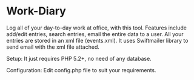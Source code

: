 # Work-Diary

Log all of your day-to-day work at office, with this tool.
Features include add/edit entries, search entries, email the entire data to a user.
All your entries are stored in an xml file (events.xml).
It uses Swiftmailer library to send email with the xml file attached.

Setup:
It just requires PHP 5.2+, no need of any database.

Configuration:
Edit config.php file to suit your requirements.

